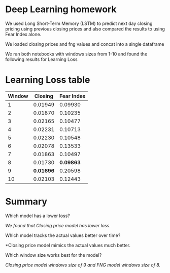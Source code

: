 # Deep Learning homework

We used Long Short-Term Memory (LSTM) to predict next day closing pricing using previous closing prices and also compared the results to using Fear Index alone.

We loaded closing prices and fng values and concat into a single dataframe

We ran both notebooks with windows sizes from 1-10 and found the following results for Learning Loss

# Learning Loss table
| Window | Closing | Fear Index |
| ------ | ------- | ---------- |
| 1      | 0.01949 | 0.09930 |
| 2      | 0.01870 | 0.10235 |
| 3      | 0.02165 | 0.10477 |
| 4      | 0.02231 | 0.10713 |
| 5      | 0.02230 | 0.10548 |
| 6      | 0.02078 | 0.13533 |
| 7      | 0.01863 | 0.10497 |
| 8      | 0.01730 | **0.09863** |
| 9      | **0.01696** | 0.20598 |
| 10     | 0.02103 | 0.12443 |

# Summary
Which model has a lower loss?

*We found that Closing price model has lower loss.*

Which model tracks the actual values better over time?

*Closing price model mimics the actual values much better.

Which window size works best for the model?

*Closing price model windows size of 9 and FNG model windows size of 8.*
